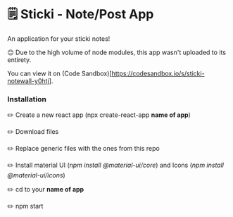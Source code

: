 # 🗒 Sticki - Note/Post App

An application for your sticki notes!

😔 Due to the high volume of node modules, this app wasn't uploaded to its entirety.

You can view it on (Code Sandbox)[https://codesandbox.io/s/sticki-notewall-y0htj].

### Installation

✏️ Create a new react app (npx create-react-app **name of app**)

✏️ Download files

✏️ Replace generic files with the ones from this repo

✏️ Install material UI (*npm install @material-ui/core*) and Icons (*npm install @material-ui/icons*)

✏️ cd to your **name of app** 

✏️ npm start

